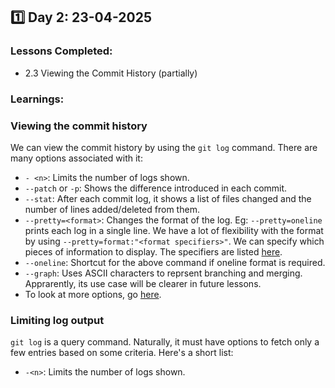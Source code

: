## 1️⃣ Day 2: 23-04-2025

### **Lessons Completed:**

- 2.3 Viewing the Commit History (partially)

### **Learnings:**

### Viewing the commit history
We can view the commit history by using the `git log` command. There are many options associated with it: 
- `- <n>`: Limits the number of logs shown.
- `--patch` or `-p`: Shows the difference introduced in each commit.
- `--stat`: After each commit log, it shows a list of files changed and the number of lines added/deleted from them.
- `--pretty=<format>`: Changes the format of the log. Eg: `--pretty=oneline` prints each log in a single line. We have a lot of flexibility with the format by using `--pretty=format:"<format specifiers>"`. We can specify which pieces of information to display. The specifiers are listed [here](https://git-scm.com/book/en/v2/Git-Basics-Viewing-the-Commit-History#pretty_format).
- `--oneline`: Shortcut for the above command if oneline format is required.
- `--graph`: Uses ASCII characters to reprsent branching and merging. Apprarently, its use case will be clearer in future lessons.
- To look at more options, go [here](https://git-scm.com/book/en/v2/Git-Basics-Viewing-the-Commit-History#log_options).

### Limiting log output

`git log` is a query command. Naturally, it must have options to fetch only a few entries based on some criteria. Here's a short list:
- `-<n>`: Limits the number of logs shown.